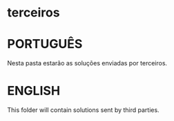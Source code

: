 # terceiros

PORTUGUÊS
=========
Nesta pasta estarão as soluções enviadas por terceiros.

ENGLISH
=======
This folder will contain solutions sent by third parties.
